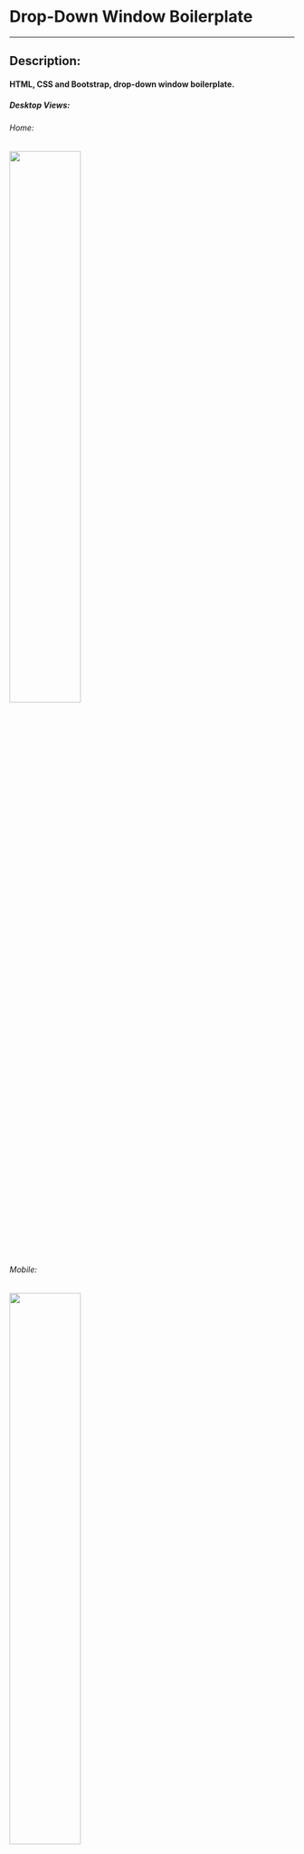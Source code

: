 
# Drop-Down Window Boilerplate

---

## Description:
#### HTML, CSS and Bootstrap, drop-down window boilerplate.
##### Desktop Views:
###### Home:
<img src="./assets/images/screenshots/screenshot.png" width="50%">

###### Mobile:
<img src="./assets/images/screenshots/screenshot.png" width="50%">

---

## Technologies Used
  1. HTML5
  2. CSS3
  3. Javascript
  4. jQuery (used for Bootstrap.js file)
  5. Bootstrap

---

## How To Install App
  1. Download zip file
  2. Open index.html in browser

---

## License
##### Copyright 2017 Chris Stanton

###### Permission is hereby granted, free of charge, to any person obtaining a copy of this software and associated documentation files (the "Software"), to deal in the Software without restriction, including without limitation the rights to use, copy, modify, merge, publish, distribute, sublicense, and/or sell copies of the Software, and to permit persons to whom the Software is furnished to do so, subject to the following conditions:

###### The above copyright notice and this permission notice shall be included in all copies or substantial portions of the Software.

###### THE SOFTWARE IS PROVIDED "AS IS", WITHOUT WARRANTY OF ANY KIND, EXPRESS OR IMPLIED, INCLUDING BUT NOT LIMITED TO THE WARRANTIES OF MERCHANTABILITY, FITNESS FOR A PARTICULAR PURPOSE AND NONINFRINGEMENT. IN NO EVENT SHALL THE AUTHORS OR COPYRIGHT HOLDERS BE LIABLE FOR ANY CLAIM, DAMAGES OR OTHER LIABILITY, WHETHER IN AN ACTION OF CONTRACT, TORT OR OTHERWISE, ARISING FROM, OUT OF OR IN CONNECTION WITH THE SOFTWARE OR THE USE OR OTHER DEALINGS IN THE SOFTWARE.
